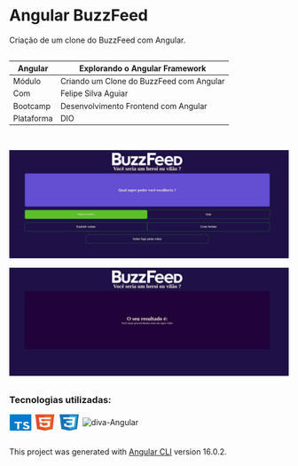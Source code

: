 # Angular BuzzFeed

Criação de um clone do BuzzFeed com Angular.
##

| Angular    | Explorando o Angular Framework                   |
|------------|--------------------------------------------------|
| Módulo     | Criando um Clone do BuzzFeed com Angular         |
| Com        | Felipe Silva Aguiar                              |
| Bootcamp   | Desenvolvimento Frontend com Angular             |
| Plataforma | DIO                                              |

<br>


![alt text](./src/assets/imgs/telas/image.png)

![alt text](./src/assets/imgs/telas/imageRes.png)

##
### Tecnologias utilizadas:

<div>
   <img align="center" alt="diva-Ts" height="30" width="40" src="https://raw.githubusercontent.com/devicons/devicon/master/icons/typescript/typescript-plain.svg">
   <img align="center" alt="diva-HTML" height="30" width="40" src="https://raw.githubusercontent.com/devicons/devicon/master/icons/html5/html5-original.svg">
   <img align="center" alt="diva-CSS" height="30" width="40" src="https://raw.githubusercontent.com/devicons/devicon/master/icons/css3/css3-original.svg">
   <img align="center" alt="diva-Angular" height="30" width="40" src="https://cdn.jsdelivr.net/gh/devicons/devicon/icons/angularjs/angularjs-original.svg">
</div>

##

This project was generated with [Angular CLI](https://github.com/angular/angular-cli) version 16.0.2.
